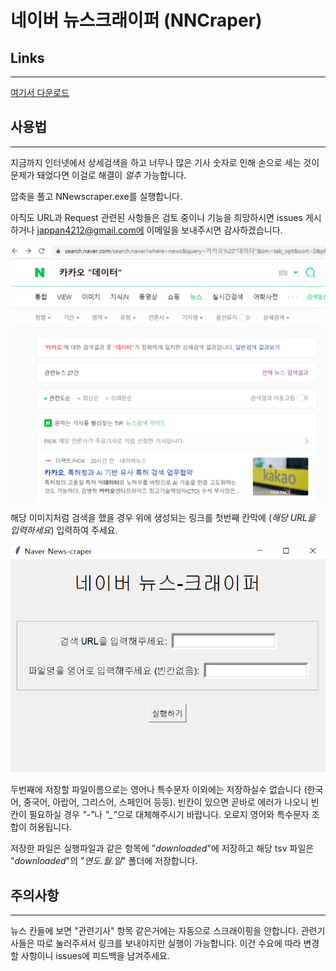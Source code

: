 # 네이버 뉴스크래이퍼 (NNCraper)
## Links
------
[여기서 다운로드](https://github.com/samfan0429/Naver_news_scraper/releases/tag/v1.0.0.alpha)

## 사용법
----
지금까지 인터넷에서 상세검색을 하고 너무나 많은 기사 숫자로 인해 손으로 세는 것이 문제가 돼었다면 이걸로 해결이 <i>얼추</i> 가능합니다.

압축을 풀고 NNewscraper.exe를 실행합니다.

아직도 URL과 Request 관련된 사항들은 검토 중이니 기능을 희망하시면 issues 게시하거나 jappan4212@gmail.com에 이메일을 보내주시면 감사하겠습니다.

![](img/file1.PNG)

해당 이미지처럼 검색을 했을 경우 위에 생성되는 링크를 첫번째 칸막에 (<i>해당 URL을 입력하세요</i>) 입력하여 주세요.

![](img/file2.PNG)

두번째에 저장할 파일이름으로는 영어나 특수문자 이외에는 저장하실수 없습니다 (한국어, 중국어, 아랍어, 그리스어, 스페인어 등등). 빈칸이 있으면 곧바로 에러가 나오니 빈칸이 필요하실 경우 <i>"-"</i>나 <i>"_"</i>으로 대체해주시기 바랍니다. 오로지 영어와 특수문자 조합이 허용됩니다.

저장한 파일은 실행파일과 같은 항목에 "<i>downloaded</i>"에 저장하고 해당 tsv 파일은 "<i>downloaded</i>"의 "<i>연도.월.일</i>" 폴더에 저장합니다.

## 주의사항
----
뉴스 칸들에 보면 "관련기사" 항목 같은거에는 자동으로 스크래이핑을 안합니다. 관련기사들은 따로 눌러주셔서 링크를 보내야지만 실행이 가능합니다. 이건 수요에 따라 변경할 사항이니 issues에 피드백을 남겨주세요.